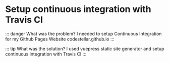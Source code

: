 # Setup continuous integration with Travis CI

::: danger What was the problem?
I needed to setup Continuous Integration for my Github Pages Website codestellar.github.io
:::

::: tip What was the solution?
I used vuepress static site generator and setup continuous integration with Travis CI
:::